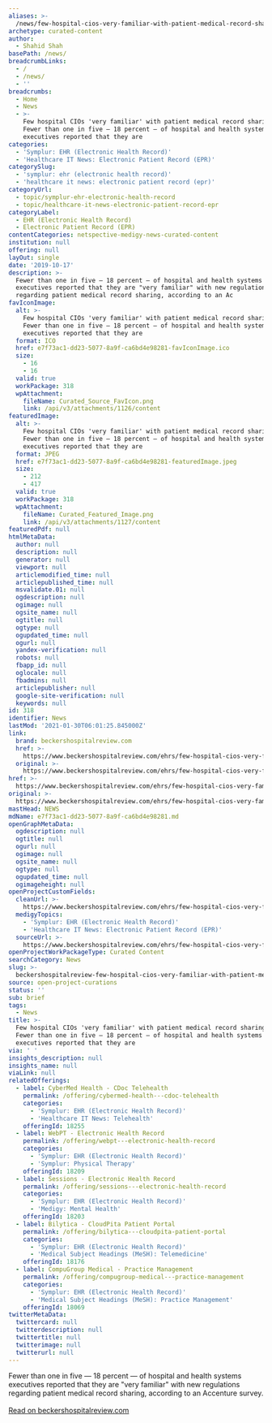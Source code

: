 ```yaml
---
aliases: >-
  /news/few-hospital-cios-very-familiar-with-patient-medical-record-sharing-rules-fewer-than-one-in-five---18-percent---of-hospital-and-health-systems-exec
archetype: curated-content
author:
  - Shahid Shah
basePath: /news/
breadcrumbLinks:
  - /
  - /news/
  - ''
breadcrumbs:
  - Home
  - News
  - >-
    Few hospital CIOs 'very familiar' with patient medical record sharing rules:
    Fewer than one in five — 18 percent — of hospital and health systems
    executives reported that they are
categories:
  - 'Symplur: EHR (Electronic Health Record)'
  - 'Healthcare IT News: Electronic Patient Record (EPR)'
categorySlug:
  - 'symplur: ehr (electronic health record)'
  - 'healthcare it news: electronic patient record (epr)'
categoryUrl:
  - topic/symplur-ehr-electronic-health-record
  - topic/healthcare-it-news-electronic-patient-record-epr
categoryLabel:
  - EHR (Electronic Health Record)
  - Electronic Patient Record (EPR)
contentCategories: netspective-medigy-news-curated-content
institution: null
offering: null
layOut: single
date: '2019-10-17'
description: >-
  Fewer than one in five — 18 percent — of hospital and health systems
  executives reported that they are "very familiar" with new regulations
  regarding patient medical record sharing, according to an Ac
favIconImage:
  alt: >-
    Few hospital CIOs 'very familiar' with patient medical record sharing rules:
    Fewer than one in five — 18 percent — of hospital and health systems
    executives reported that they are
  format: ICO
  href: e7f73ac1-dd23-5077-8a9f-ca6bd4e98281-favIconImage.ico
  size:
    - 16
    - 16
  valid: true
  workPackage: 318
  wpAttachment:
    fileName: Curated_Source_FavIcon.png
    link: /api/v3/attachments/1126/content
featuredImage:
  alt: >-
    Few hospital CIOs 'very familiar' with patient medical record sharing rules:
    Fewer than one in five — 18 percent — of hospital and health systems
    executives reported that they are
  format: JPEG
  href: e7f73ac1-dd23-5077-8a9f-ca6bd4e98281-featuredImage.jpeg
  size:
    - 212
    - 417
  valid: true
  workPackage: 318
  wpAttachment:
    fileName: Curated_Featured_Image.png
    link: /api/v3/attachments/1127/content
featuredPdf: null
htmlMetaData:
  author: null
  description: null
  generator: null
  viewport: null
  articlemodified_time: null
  articlepublished_time: null
  msvalidate.01: null
  ogdescription: null
  ogimage: null
  ogsite_name: null
  ogtitle: null
  ogtype: null
  ogupdated_time: null
  ogurl: null
  yandex-verification: null
  robots: null
  fbapp_id: null
  oglocale: null
  fbadmins: null
  articlepublisher: null
  google-site-verification: null
  keywords: null
id: 318
identifier: News
lastMod: '2021-01-30T06:01:25.845000Z'
link:
  brand: beckershospitalreview.com
  href: >-
    https://www.beckershospitalreview.com/ehrs/few-hospital-cios-very-familiar-with-patient-medical-record-sharing-rules.html
  original: >-
    https://www.beckershospitalreview.com/ehrs/few-hospital-cios-very-familiar-with-patient-medical-record-sharing-rules.html
href: >-
  https://www.beckershospitalreview.com/ehrs/few-hospital-cios-very-familiar-with-patient-medical-record-sharing-rules.html
original: >-
  https://www.beckershospitalreview.com/ehrs/few-hospital-cios-very-familiar-with-patient-medical-record-sharing-rules.html
mastHead: NEWS
mdName: e7f73ac1-dd23-5077-8a9f-ca6bd4e98281.md
openGraphMetaData:
  ogdescription: null
  ogtitle: null
  ogurl: null
  ogimage: null
  ogsite_name: null
  ogtype: null
  ogupdated_time: null
  ogimageheight: null
openProjectCustomFields:
  cleanUrl: >-
    https://www.beckershospitalreview.com/ehrs/few-hospital-cios-very-familiar-with-patient-medical-record-sharing-rules.html
  medigyTopics:
    - 'Symplur: EHR (Electronic Health Record)'
    - 'Healthcare IT News: Electronic Patient Record (EPR)'
  sourceUrl: >-
    https://www.beckershospitalreview.com/ehrs/few-hospital-cios-very-familiar-with-patient-medical-record-sharing-rules.html
openProjectWorkPackageType: Curated Content
searchCategory: News
slug: >-
  beckershospitalreview-few-hospital-cios-very-familiar-with-patient-medical-record-sharing-rules-fewer-than-one-in-five---18-percent---of-hospital-and-health-systems-exec
source: open-project-curations
status: ''
sub: brief
tags:
  - News
title: >-
  Few hospital CIOs 'very familiar' with patient medical record sharing rules:
  Fewer than one in five — 18 percent — of hospital and health systems
  executives reported that they are
via: ' '
insights_description: null
insights_name: null
viaLink: null
relatedOfferings:
  - label: CyberMed Health - CDoc Telehealth
    permalink: /offering/cybermed-health---cdoc-telehealth
    categories:
      - 'Symplur: EHR (Electronic Health Record)'
      - 'Healthcare IT News: Telehealth'
    offeringId: 18255
  - label: WebPT - Electronic Health Record
    permalink: /offering/webpt---electronic-health-record
    categories:
      - 'Symplur: EHR (Electronic Health Record)'
      - 'Symplur: Physical Therapy'
    offeringId: 18209
  - label: Sessions - Electronic Health Record
    permalink: /offering/sessions---electronic-health-record
    categories:
      - 'Symplur: EHR (Electronic Health Record)'
      - 'Medigy: Mental Health'
    offeringId: 18203
  - label: Bilytica - CloudPita Patient Portal
    permalink: /offering/bilytica---cloudpita-patient-portal
    categories:
      - 'Symplur: EHR (Electronic Health Record)'
      - 'Medical Subject Headings (MeSH): Telemedicine'
    offeringId: 18176
  - label: CompuGroup Medical - Practice Management
    permalink: /offering/compugroup-medical---practice-management
    categories:
      - 'Symplur: EHR (Electronic Health Record)'
      - 'Medical Subject Headings (MeSH): Practice Management'
    offeringId: 18069
twitterMetaData:
  twittercard: null
  twitterdescription: null
  twittertitle: null
  twitterimage: null
  twitterurl: null
---
```

Fewer than one in five — 18 percent — of hospital and health systems executives reported that they are "very familiar" with new regulations regarding patient medical record sharing, according to an Accenture survey.<br><br><a target="_blank" href=https://www.beckershospitalreview.com/ehrs/few-hospital-cios-very-familiar-with-patient-medical-record-sharing-rules.html>Read on beckershospitalreview.com</a>